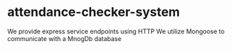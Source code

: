 # attendance-checker-system

We provide express service endpoints using HTTP
We utilize Mongoose to communicate with a MnogDb database
